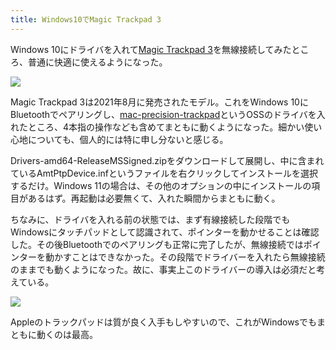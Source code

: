 ```yaml
---
title: Windows10でMagic Trackpad 3
---
```

Windows 10にドライバを入れて[Magic Trackpad 3](https://www.amazon.co.jp/dp/B09BTT6FJ9)を無線接続してみたところ、普通に快適に使えるようになった。

![](https://lh4.googleusercontent.com/xDA-Ok8QYXwrss6SgWscuHwuGSWsfJNiQHbr3MBDIKnzF0DrJu7BTVZkT_Ac1B33BQC1bqNXAHpyU7zAzcUrPnVYQlZX0T1KCQT2ES832SSklKGEtXjBkC_J_YgTn8G7oCuEKa51QDTfpFCbosFiPevlBkpHYYik_nhVpPNx3uFo5gNpp9mpE9eCH84FXw)

Magic Trackpad 3は2021年8月に発売されたモデル。これをWindows 10にBluetoothでペアリングし、[mac-precision-trackpad](https://github.com/imbushuo/mac-precision-touchpad)というOSSのドライバを入れたところ、4本指の操作なども含めてまともに動くようになった。細かい使い心地についても、個人的には特に申し分ないと感じる。

Drivers-amd64-ReleaseMSSigned.zipをダウンロードして展開し、中に含まれているAmtPtpDevice.infというファイルを右クリックしてインストールを選択するだけ。Windows 11の場合は、その他のオプションの中にインストールの項目があるはず。再起動は必要無くて、入れた瞬間からまともに動く。

ちなみに、ドライバを入れる前の状態では、まず有線接続した段階でもWindowsにタッチパッドとして認識されて、ポインターを動かせることは確認した。その後Bluetoothでのペアリングも正常に完了したが、無線接続ではポインターを動かすことはできなかった。その段階でドライバーを入れたら無線接続のままでも動くようになった。故に、事実上このドライバーの導入は必須だと考えている。

![](https://lh5.googleusercontent.com/FPHVWWIGh9alYNSSXNTX-xE09eS2c6TF5b9VG00OQex4NOYRZUrLsVy7TguoVEoJJGgpyOqpHFF0BYAcPbHEGHoLJu_DB7CSnfm51TFye9FwOOohg5KPVshaicqSsNoZHOuCdGqDERI_-Qr6ESimHSy9HJNDcg3yhQeebtmy-294naDkH5WkofcJv-ScjA)

Appleのトラックパッドは質が良く入手もしやすいので、これがWindowsでもまともに動くのは最高。
